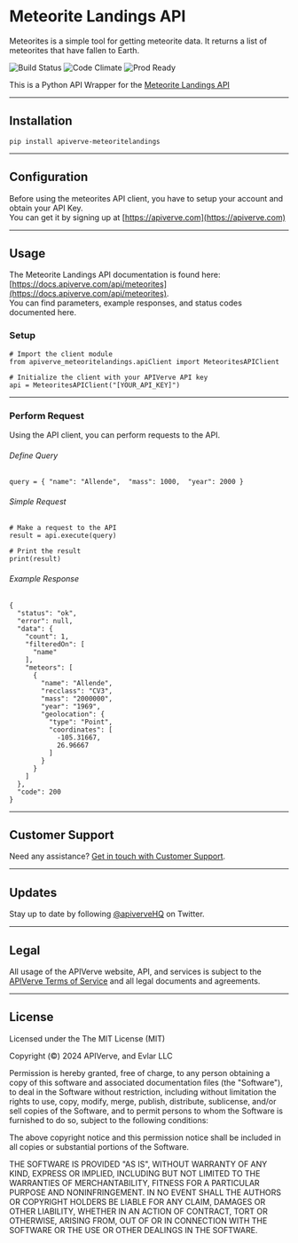 Meteorite Landings API
============

Meteorites is a simple tool for getting meteorite data. It returns a list of meteorites that have fallen to Earth.

![Build Status](https://img.shields.io/badge/build-passing-green)
![Code Climate](https://img.shields.io/badge/maintainability-B-purple)
![Prod Ready](https://img.shields.io/badge/production-ready-blue)

This is a Python API Wrapper for the [Meteorite Landings API](https://apiverve.com/marketplace/api/meteorites)

---

## Installation
	pip install apiverve-meteoritelandings

---

## Configuration

Before using the meteorites API client, you have to setup your account and obtain your API Key.  
You can get it by signing up at [https://apiverve.com](https://apiverve.com)

---

## Usage

The Meteorite Landings API documentation is found here: [https://docs.apiverve.com/api/meteorites](https://docs.apiverve.com/api/meteorites).  
You can find parameters, example responses, and status codes documented here.

### Setup

```
# Import the client module
from apiverve_meteoritelandings.apiClient import MeteoritesAPIClient

# Initialize the client with your APIVerve API key
api = MeteoritesAPIClient("[YOUR_API_KEY]")
```

---


### Perform Request
Using the API client, you can perform requests to the API.

###### Define Query

```
query = { "name": "Allende",  "mass": 1000,  "year": 2000 }
```

###### Simple Request

```
# Make a request to the API
result = api.execute(query)

# Print the result
print(result)
```

###### Example Response

```
{
  "status": "ok",
  "error": null,
  "data": {
    "count": 1,
    "filteredOn": [
      "name"
    ],
    "meteors": [
      {
        "name": "Allende",
        "recclass": "CV3",
        "mass": "2000000",
        "year": "1969",
        "geolocation": {
          "type": "Point",
          "coordinates": [
            -105.31667,
            26.96667
          ]
        }
      }
    ]
  },
  "code": 200
}
```

---

## Customer Support

Need any assistance? [Get in touch with Customer Support](https://apiverve.com/contact).

---

## Updates
Stay up to date by following [@apiverveHQ](https://twitter.com/apiverveHQ) on Twitter.

---

## Legal

All usage of the APIVerve website, API, and services is subject to the [APIVerve Terms of Service](https://apiverve.com/terms) and all legal documents and agreements.

---

## License
Licensed under the The MIT License (MIT)

Copyright (&copy;) 2024 APIVerve, and Evlar LLC

Permission is hereby granted, free of charge, to any person obtaining a copy of this software and associated documentation files (the "Software"), to deal in the Software without restriction, including without limitation the rights to use, copy, modify, merge, publish, distribute, sublicense, and/or sell copies of the Software, and to permit persons to whom the Software is furnished to do so, subject to the following conditions:

The above copyright notice and this permission notice shall be included in all copies or substantial portions of the Software.

THE SOFTWARE IS PROVIDED "AS IS", WITHOUT WARRANTY OF ANY KIND, EXPRESS OR IMPLIED, INCLUDING BUT NOT LIMITED TO THE WARRANTIES OF MERCHANTABILITY, FITNESS FOR A PARTICULAR PURPOSE AND NONINFRINGEMENT. IN NO EVENT SHALL THE AUTHORS OR COPYRIGHT HOLDERS BE LIABLE FOR ANY CLAIM, DAMAGES OR OTHER LIABILITY, WHETHER IN AN ACTION OF CONTRACT, TORT OR OTHERWISE, ARISING FROM, OUT OF OR IN CONNECTION WITH THE SOFTWARE OR THE USE OR OTHER DEALINGS IN THE SOFTWARE.